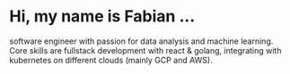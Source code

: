 # Hi, my name is Fabian ... 

software engineer with passion for data analysis and machine learning. Core skills are fullstack development with react & golang, integrating with kubernetes on different clouds (mainly GCP and AWS).
